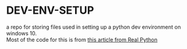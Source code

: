 # DEV-ENV-SETUP
a repo for storing files used in setting up a python dev environment on windows 10.  
Most of the code for this is from [this article from Real Python](https://realpython.com/python-coding-setup-windows)

